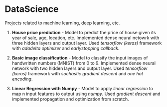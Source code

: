 # DataScience
Projects related to machine learning, deep learning, etc.

1. **House price prediction** - Model to predict the price of house given its year of sale, age, location, etc. Implemented dense neural netowrk with three hidden layers and output layer. Used *tensorflow (keras)* framework with *adadelta optimizer* and *earlystopping callback*.

1. **Basic image classification** - Model to classify the input images of handwritten numbers (MNIST) from 0 to 9. Implemented dense neural network with two hidden layers and output layer. Used *tensorflow (keras)* framework with *sochastic gradient descent* and *one hot encoding*.

1. **Linear Regression with Numpy** - Model to apply *linear regression* to map n input features to output using *numpy*. Used *gradient descent* and implemented propagation and optimization from scratch.

